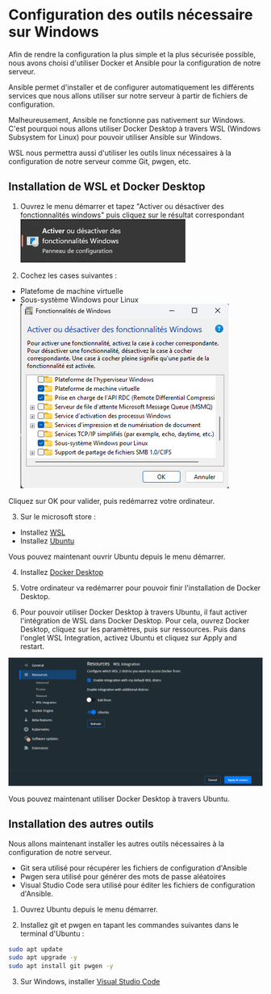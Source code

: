 # Configuration des outils nécessaire sur Windows

Afin de rendre la configuration la plus simple et la plus sécurisée possible, nous avons choisi d'utiliser Docker et Ansible pour la configuration de notre serveur. 

Ansible permet d'installer et de configurer automatiquement les différents services que nous allons utiliser sur notre serveur à partir de fichiers de configuration.

Malheureusement, Ansible ne fonctionne pas nativement sur Windows. C'est pourquoi nous allons utiliser Docker Desktop à travers WSL (Windows Subsystem for Linux) pour pouvoir utiliser Ansible sur Windows. 

WSL nous permettra aussi d'utiliser les outils linux nécessaires à la configuration de notre serveur comme Git, pwgen, etc.

## Installation de WSL et Docker Desktop

1. Ouvrez le menu démarrer et tapez "Activer ou désactiver des fonctionnalités windows" puis cliquez sur le résultat correspondant
![activer ou désactiver des fonctionnalités windows](./images/activer-desactiver.png)

2. Cochez les cases suivantes :
  - Platefome de machine virtuelle
  - Sous-système Windows pour Linux
![fonctionnalités windows](./images/fonctionalites.png)

Cliquez sur OK pour valider, puis redémarrez votre ordinateur.

3. Sur le microsoft store :
  - Installez [WSL](https://www.microsoft.com/store/productId/9P9TQF7MRM4R)
  - Installez [Ubuntu](https://www.microsoft.com/store/productId/9PN20MSR04DW)

Vous pouvez maintenant ouvrir Ubuntu depuis le menu démarrer.


4. Installez [Docker Desktop](https://www.docker.com/products/docker-desktop/)

5. Votre ordinateur va redémarrer pour pouvoir finir l'installation de Docker Desktop.

6. Pour pouvoir utiliser Docker Desktop à travers Ubuntu, il faut activer l'intégration de WSL dans Docker Desktop. Pour cela, ouvrez Docker Desktop, cliquez sur les paramètres, puis sur ressources. Puis dans l'onglet WSL Integration, activez Ubuntu et cliquez sur Apply and restart.

![docker desktop wsl](./images/wsl.png)

Vous pouvez maintenant utiliser Docker Desktop à travers Ubuntu.

## Installation des autres outils

Nous allons maintenant installer les autres outils nécessaires à la configuration de notre serveur. 
- Git sera utilisé pour récupérer les fichiers de configuration d'Ansible
- Pwgen sera utilisé pour générer des mots de passe aléatoires 
- Visual Studio Code sera utilisé pour éditer les fichiers de configuration d'Ansible.

1. Ouvrez Ubuntu depuis le menu démarrer.

2. Installez git et pwgen en tapant les commandes suivantes dans le terminal d'Ubuntu :

```bash
sudo apt update
sudo apt upgrade -y
sudo apt install git pwgen -y
```

3. Sur Windows, installer [Visual Studio Code](https://code.visualstudio.com/)



